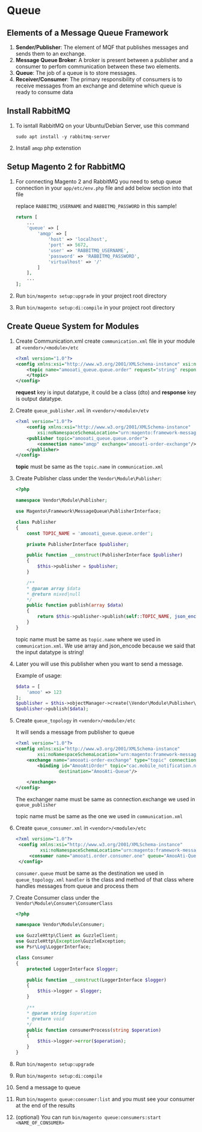 # Queue

## Elements of a Message Queue Framework
1. **Sender/Publisher**: The element of MQF that publishes messages and sends them to an exchange.
2. **Message Queue Broker**: A broker is present between a publisher and a consumer to perfom communication between these two elements.
3. **Queue**: The job of a queue is to store messages.
4. **Receiver/Consumer**: The primary responsibility of consumers is to receive messages from an exchange and detemine which queue is ready to consume data

## Install RabbitMQ
1. To isntall RabbitMQ on your Ubuntu/Debian Server, use this command 
    ```
    sudo apt install -y rabbitmq-server
    ```
2. Install `amqp` php extenstion

## Setup Magento 2 for RabbitMQ
1. For connecting Magento 2 and RabbitMQ you need to setup queue connection in your `app/etc/env.php` file and add below section into that file


    replace `RABBITMQ_USERNAME` and `RABBITMQ_PASSWORD` in this sample!

    ```php
    return [
        ...
        'queue' => [
            'amqp' => [
                'host' => 'localhost',
                'port' => 5672,
                'user' => 'RABBITMQ_USERNAME',
                'password' => 'RABBITMQ_PASSWORD',
                'virtualhost' => '/'
            ]
        ],
        ...
    ];
    ```

2. Run `bin/magento setup:upgrade` in your project root directory
3. Run `bin/magento setup:di:compile` in your project root directory


## Create Queue System for Modules
1. Create Communication.xml
create `communication.xml` file in your module at `<vendor>/<module>/etc`

    ```xml
    <?xml version="1.0"?>
    <config xmlns:xsi="http://www.w3.org/2001/XMLSchema-instance" xsi:noNamespaceSchemaLocation="urn:magento:framework:Communication/etc/communication.xsd">
        <topic name="amooati_queue.queue.order" request="string" response="string">
        </topic>
    </config>
    ```
    **request** key is input datatype, it could be a class (dto) and **response** key is output datatype.

2. Create `queue_publisher.xml` in `<vendor>/<module>/etv`

    ```xml
    <?xml version="1.0"?>
        <config xmlns:xsi="http://www.w3.org/2001/XMLSchema-instance"
            xsi:noNamespaceSchemaLocation="urn:magento:framework-message-queue:etc/publisher.xsd">
        <publisher topic="amooati_queue.queue.order">
            <connection name="amqp" exchange="amooati-order-exchange"/>
        </publisher>
    </config>
    ```

    **topic** must be same as the `topic.name` in `communication.xml` 

3. Create Publisher class under the `Vendor\Module\Publisher`:
    ```php
    <?php

    namespace Vendor\Module\Publisher;

    use Magento\Framework\MessageQueue\PublisherInterface;

    class Publisher
    {
        const TOPIC_NAME = 'amooati_queue.queue.order';

        private PublisherInterface $publisher;

        public function __construct(PublisherInterface $publisher)
        {
            $this->publisher = $publisher;
        }

        /**
        * @param array $data
        * @return mixed|null
        */
        public function publish(array $data)
        {
            return $this->publisher->publish(self::TOPIC_NAME, json_encode($data));
        }
    }
    ```

    topic name must be same as `topic.name` where we used in `communication.xml`.
    We use array and json_encode because we said that the input datatype is string!

4. Later you will use this publisher when you want to send a message.
    
    Example of usage:
    ```php
    $data = [
        'amoo' => 123
    ];
    $publisher = $this->objectManager->create(\Vendor\Module\Publisher\Publisher::class);
    $publisher->publish($data);
    ```

5. Create `queue_topology` in `<vendor>/<module>/etc`

    It will sends a message from publisher to queue

    ```xml
    <?xml version="1.0"?>
    <config xmlns:xsi="http://www.w3.org/2001/XMLSchema-instance"
            xsi:noNamespaceSchemaLocation="urn:magento:framework-message-queue:etc/topology.xsd">
        <exchange name="amooati-order-exchange" type="topic" connection="amqp">
            <binding id="AmooAtiOrder" topic="cac.mobile_notification.notification" destinationType="queue"
                    destination="AmooAti-Queue"/>

        </exchange>
    </config>
    ```

    The exchanger name must be same as connection.exchange we used in `queue_publisher`

    topic name must be same as the one we used in `communication.xml`

6. Create `queue_consumer.xml` in `<vendor>/<module>/etc`
   ```xml
   <?xml version="1.0"?>
    <config xmlns:xsi="http://www.w3.org/2001/XMLSchema-instance"
            xsi:noNamespaceSchemaLocation="urn:magento:framework-message-queue:etc/consumer.xsd">
        <consumer name="amooati.order.consumer.one" queue="AmooAti-Queue" connection="amqp" handler="Vendor\Module\Consumer\Consumer::consumerProcess"/>
    </config>
   ```
    `consumer.queue` must be same as the destination we used in `queue_topology.xml`
    `handler` is the class and method of that class where handles messages from queue and process them

7. Create Consumer class under the `Vendor\Module\Consumer\ConsumerClass`

    ```php
    <?php

    namespace Vendor\Module\Consumer;

    use GuzzleHttp\Client as GuzzleClient;
    use GuzzleHttp\Exception\GuzzleException;
    use Psr\Log\LoggerInterface;

    class Consumer
    {
        protected LoggerInterface $logger;

        public function __construct(LoggerInterface $logger)
        {
            $this->logger = $logger;
        }

        /**
        * @param string $operation
        * @return void
        */
        public function consumerProcess(string $operation)
        {
            $this->logger->error($operation);
        }
    }
    ```
8.  Run `bin/magento setup:upgrade`
9.  Run `bin/magento setup:di:compile`
10. Send a message to queue
11. Run `bin/magento queue:consumer:list` and you must see your consumer at the end of the results
12. (optional) You can run `bin/magento queue:consumers:start <NAME_OF_CONSUMER>`

    
